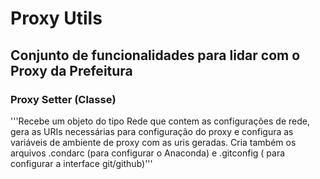 # Proxy Utils

## Conjunto de funcionalidades para lidar com o Proxy da Prefeitura

### Proxy Setter (Classe)

'''Recebe um objeto do tipo Rede que contem as configurações de rede,
    gera as URIs necessárias para configuração do proxy e configura
    as variáveis de ambiente de proxy com as uris geradas.
    Cria também os arquivos .condarc (para configurar o Anaconda) e .gitconfig (
    para configurar a interface git/github)''' 
